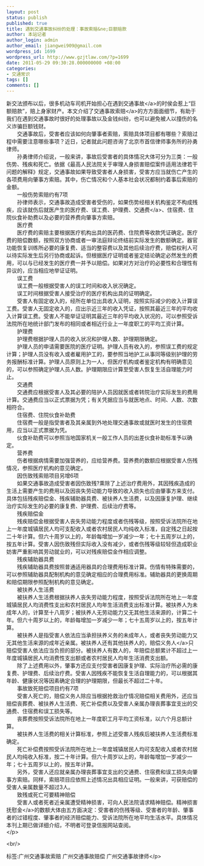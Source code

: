 ```yaml
---
layout: post
status: publish
published: true
title: 遇到交通事故纠纷的处理：事故索赔&ne;巨额赔款
author: 本站记者
author_login: admin
author_email: jiangwei909@gmail.com
wordpress_id: 1699
wordpress_url: http://www.gzjtlaw.com/?p=1699
date: 2011-05-29 09:30:28.000000000 +08:00
categories:
- 交通常识
tags: []
comments: []
---
```

<p>新交法颁布以后，很多机动车司机开始担心在遇到<a>交通事故<&#47;a>的时侯会惹上&ldquo;巨额赔款&rdquo;，赔上身家财产。本文介绍了交通事故<a>索赔<&#47;a>的方方面面细节，有助于我们在遇到交通事故时很好的处理事故以及金钱纠纷，也可以避免被人以撞伤的名义诈骗巨额钱财。 <br>　　交通事故后，受害者应该如何向肇事者索赔，索赔具体项目都有哪些？索赔过程中需要注意哪些事项？近日，记者就此问题咨询了北京市首信律师事务所的孙勇律师。 <br>　　孙勇律师介绍说，一般来讲，事故后受害者的具体情况大体可分为三类：一般伤势、残疾和死亡。依据《最高人民法院关于审理人身损害赔偿案件适用法律若干问题的解释》规定，交通事故如果导致受害者人身损害，受害方应当就伤亡产生的各项费用向肇事方索赔。其中，伤亡情况和个人基本社会状况都制约着事后索赔的金额。 <br>　　一般伤势索赔约有7项 <br>　　孙律师表示，交通事故造成受害者受伤的，如果伤势经相关机构鉴定不构成残疾，应该就伤后就医产生的医疗费、误工费、护理费、<a>交通费<&#47;a>、住宿费、住院伙食补助费以及必要的营养费向肇事方索赔。 <br>　　医疗费 <br>　　医疗费的索赔主要根据医疗机构出具的医药费、住院费等收款凭证确定。医疗费的赔偿数额，按照双方协商或者一审法庭辩论终结前实际发生的数额确定。器官功能恢复训练所必要的康复费、适当的整容费以及其他后续治疗费，赔偿权利人可以待实际发生后另行协商或起诉。但根据医疗证明或者鉴定结论确定必然发生的费用，可以与已经发生的医疗费一并予以赔偿。如果对方对治疗的必要性和合理性有异议的，应当相应地举证证明。 <br>　　误工费 <br>　　误工费一般根据受害人的误工时间和收入状况确定。 <br>　　误工时间根据受害人接受治疗的医疗机构出具的证明确定。 <br>　　受害人有固定收入的，经所在单位出具收入证明，按照实际减少的收入计算误工费。受害人无固定收入的，应出示近三年的收入凭证，按照其最近三年的平均收入计算误工费。受害人不能举证证明其最近三年的平均收入状况的，可以参照受诉法院所在地统计部门发布的相同或者相近行业上一年度职工的平均工资计算。 <br>　　护理费 <br>　　护理费根据护理人员的收入状况和护理人数、护理期限确定。 <br>　　护理人员的申请需要医院的医疗证明。护理人员有收入的，参照误工费的规定计算；护理人员没有收入或者雇用护工的，要参照当地护工从事同等级别护理的劳务报酬标准计算。护理人员原则上为一人，但医疗机构或者鉴定机构有明确意见的，可以参照确定护理人员人数。护理期限应计算至受害人恢复生活自理能力时止。 <br>　　交通费 <br>　　交通费应根据受害人及其必要的陪护人员因就医或者转院治疗实际发生的费用计算。交通费应当以正式票据为凭；有关凭据应当与就医地点、时间、人数、次数相符合。 <br>　　住宿费、住院伙食补助费 <br>　　住宿费一般是指受害者及其亲属到外地处理交通事故或就医时发生的住宿费用，应当以正式票据为凭。 <br>　　伙食补助费可以参照当地国家机关一般工作人员的出差伙食补助标准予以确定。 <br>　　营养费 <br>　　伤者根据病情需要加强营养的，应给营养费。营养费的数额应根据受害人伤残情况，参照医疗机构的意见确定。 <br>　　因伤致残索赔项目另增6项 <br>　　如果交通事故造成受害者因伤致残?熏除了上述治疗费用外，其因残疾造成的生活上需要产生的费用以及因丧失劳动能力导致的收入损失也应由肇事方来支付。具体包括残疾赔偿金、残疾辅助器具费、被扶养人生活费，以及因康复护理、继续治疗实际发生的必要的康复费、护理费、后续治疗费等。 <br>　　残疾赔偿金 <br>　　残疾赔偿金根据受害人丧失劳动能力程度或者伤残等级，按照受诉法院所在地上一年度城镇居民人均可支配收入或者农村居民人均纯收入标准，自定残之日起按二十年计算。但六十周岁以上的，年龄每增加一岁减少一年；七十五周岁以上的，按五年计算。受害人因伤致残但实际收入没有减少，或者伤残等级较轻但造成职业妨害严重影响其劳动就业的，可以对残疾赔偿金作相应调整。 <br>　　残疾辅助器具费 <br>　　残疾辅助器具费按照普通适用器具的合理费用标准计算。伤情有特殊需要的，可以参照辅助器具配制机构的意见确定相应的合理费用标准。辅助器具的更换周期和赔偿期限参照配制机构的意见确定。 <br>　　被扶养人生活费 <br>　　被扶养人生活费根据扶养人丧失劳动能力程度，按照受诉法院所在地上一年度城镇居民人均消费性支出和农村居民人均年生活消费支出标准计算。被扶养人为未成年人的，计算至十八周岁；被扶养人无劳动能力又无其他生活来源的，计算二十年。但六十周岁以上的，年龄每增加一岁减少一年；七十五周岁以上的，按五年计算。 <br>　　被扶养人是指受害人依法应当承担扶养义务的未成年人，或者丧失劳动能力又无其他生活来源的成年近亲属。被扶养人还有其他扶养人的，<a>赔偿义务人<&#47;a>只赔偿受害人依法应当负担的部分。被扶养人有数人的，年赔偿总额累计不超过上一年度城镇居民人均消费性支出额或者农村居民人均年生活消费支出额。 <br>　　除了上述费用以外，肇事方还应支付受害者因康复护理、实际治疗所必需的康复费、护理费、后续治疗费。受害人因残疾不能恢复生活自理能力的，可以根据其年龄、健康状况等因素确定合理的护理期限，但最长不超过二十年。 <br>　　事故致死赔偿项目约有7项 <br>　　受害人死亡的，赔偿义务人除应当根据抢救治疗情况赔偿相关费用外，还应当赔偿丧葬费、被扶养人生活费、死亡补偿费以及受害人亲属办理丧葬事宜支出的交通费、住宿费和误工损失等。 <br>　　丧葬费按照受诉法院所在地上一年度职工月平均工资标准，以六个月总额计算。 <br>　　被扶养人生活费的相关计算标准，参照上述受害人残疾后被扶养人生活费标准确定。 <br>　　死亡补偿费按照受诉法院所在地上一年度城镇居民人均可支配收入或者农村居民人均纯收入标准，按二十年计算。但六十周岁以上的，年龄每增加一岁减少一年；七十五周岁以上的，按五年计算。 <br>　　另外，受害人还应就亲属办理丧葬事宜支出的交通费、住宿费和误工损失向肇事方索赔。同样，索赔项目应依照上述情况出具相应证明。一般来讲，可获赔偿的受害人亲属数量不超过3人。 <br>　　致残或死亡可要精神赔偿 <br>　　受害人或者死者近亲属遭受精神损害，可向人民法院请求精神赔偿。精神损害<a>抚慰金<&#47;a>的数额大体由五方面决定：受害者的伤残等级、受害者的年龄、肇事者的过错程度、肇事者的经济赔偿能力、受诉法院所在地平均生活水平。具体情况本刊上期已做详细介绍，不明者可登录信报网站查阅。 <br><&#47;p><br&#47;><p>标签:广州交通事故索赔 广州交通事故赔偿 广州交通事故律师<&#47;p>
